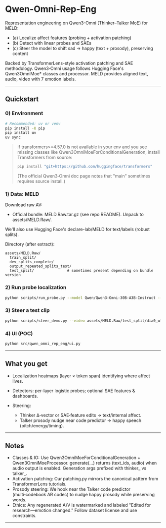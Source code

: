 # Qwen-Omni-Rep-Eng

Representation engineering on Qwen3-Omni (Thinker–Talker MoE) for MELD:
- (a) Localize affect features (probing + activation patching)
- (b) Detect with linear probes and SAEs
- (c) Steer the model to shift sad → happy (text + prosody), preserving content

Backed by TransformerLens-style activation patching and SAE methodology.
Qwen3‑Omni usage follows Hugging Face's Qwen3OmniMoe* classes and processor.
MELD provides aligned text, audio, video with 7 emotion labels.

---

## Quickstart

### 0) Environment
```bash
# Recommended: uv or venv
pip install -U pip
pip install uv
uv sync
```

> If transformers>=4.57.0 is not available in your env and you see missing classes like
> Qwen3OmniMoeForConditionalGeneration, install Transformers from source:
>
> ```bash
> pip install "git+https://github.com/huggingface/transformers"
> ```
>
> (The official Qwen3‑Omni doc page notes that "main" sometimes requires source install.)

### 1) Data: MELD

Download raw AV:

* Official bundle: MELD.Raw.tar.gz (see repo README). Unpack to assets/MELD.Raw/.

We'll also use Hugging Face's declare-lab/MELD for text/labels (robust splits).

Directory (after extract):

```
assets/MELD.Raw/
  train_split/
  dev_splits_complete/
  output_repeated_splits_test/
  test_split/               # sometimes present depending on bundle version
```

### 2) Run probe localization

```bash
python scripts/run_probe.py --model Qwen/Qwen3-Omni-30B-A3B-Instruct --split train --layer_sweep 12 36
```

### 3) Steer a test clip

```bash
python scripts/steer_demo.py --video assets/MELD.Raw/test_split/dia0_utt2.mp4 --alpha 1.2
```

### 4) UI (POC)

```bash
python src/qwen_omni_rep_eng/ui.py
```

---

## What you get

* Localization heatmaps (layer × token span) identifying where affect lives.
* Detectors: per-layer logistic probes; optional SAE features & dashboards.
* Steering:

  * Thinker Δ‑vector or SAE‑feature edits → text/internal affect.
  * Talker prosody nudge near code predictor → happy speech (pitch/energy/timing).

---

## Notes

* Classes & IO: Use Qwen3OmniMoeForConditionalGeneration + Qwen3OmniMoeProcessor. generate(...) returns (text_ids, audio) when audio output is enabled. Generation args prefixed with thinker_ vs talker_.
* Activation patching: Our patching.py mirrors the canonical pattern from TransformerLens tutorials.
* Prosody steering: We hook near the Talker code predictor (multi‑codebook AR codec) to nudge happy prosody while preserving words.
* Ethics: Any regenerated A/V is watermarked and labeled "Edited for research—emotion changed." Follow dataset license and use constraints.

---
